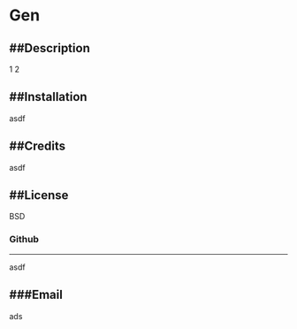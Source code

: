 # Gen

  ##Description
  ---
  1 2

  ##Installation
  ---

  asdf

  ##Credits
  ---
  asdf

  ##License
  ---
  BSD

  ### Github
  ---

  asdf

  ###Email
  ---
  ads



